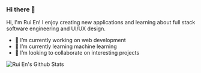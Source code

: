 ### Hi there 👋

<!--
**neoruien/neoruien** is a ✨ _special_ ✨ repository because its `README.md` (this file) appears on your GitHub profile.

Here are some ideas to get you started:

- 🔭 I’m currently working on ...
- 🌱 I’m currently learning ...
- 👯 I’m looking to collaborate on ...
- 🤔 I’m looking for help with ...
- 💬 Ask me about ...
- 📫 How to reach me: ...
- 😄 Pronouns: ...
- ⚡ Fun fact: ...

![Rui En's Most Used Languages](https://github-readme-stats.vercel.app/api/top-langs/?username=neoruien&show_icons=true&theme=dracula)
-->

Hi, I'm Rui En!
I enjoy creating new applications and learning about full stack software engineering and UI/UX design.

- 🔭 I’m currently working on web development
- 🌱 I’m currently learning machine learning
- 👯 I’m looking to collaborate on interesting projects

![Rui En's Github Stats](https://github-readme-stats.vercel.app/api?username=neoruien&show_icons=true&theme=dracula&hide=stars)
